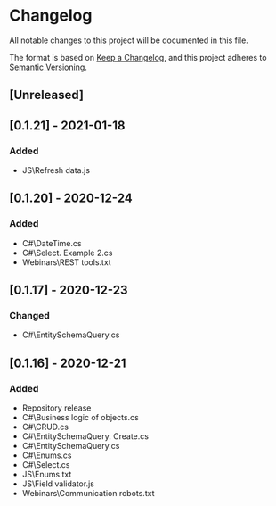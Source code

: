 # Changelog
All notable changes to this project will be documented in this file.

The format is based on [Keep a Changelog](https://keepachangelog.com/en/1.0.0/),
and this project adheres to [Semantic Versioning](https://semver.org/spec/v2.0.0.html).

## [Unreleased]

## [0.1.21] - 2021-01-18
### Added
- JS\Refresh data.js

## [0.1.20] - 2020-12-24
### Added
- C#\DateTime.cs
- C#\Select. Example 2.cs
- Webinars\REST tools.txt

## [0.1.17] - 2020-12-23
### Changed
- C#\EntitySchemaQuery.cs

## [0.1.16] - 2020-12-21
### Added
- Repository release
- C#\Business logic of objects.cs
- C#\CRUD.cs
- C#\EntitySchemaQuery. Create.cs
- C#\EntitySchemaQuery.cs
- C#\Enums.cs
- C#\Select.cs
- JS\Enums.txt
- JS\Field validator.js
- Webinars\Communication robots.txt
